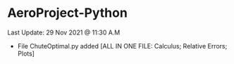 # AeroProject-Python

Last Update: 29 Nov 2021 @ 11:30 A.M

- File ChuteOptimal.py added [ALL IN ONE FILE: Calculus; Relative Errors; Plots]
